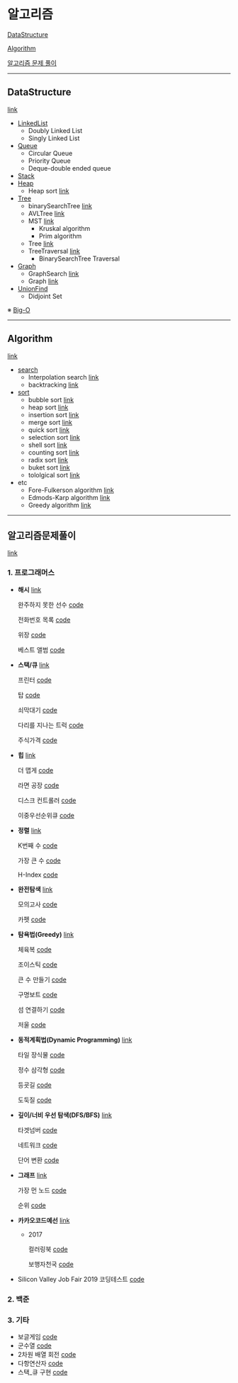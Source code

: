 # 알고리즘

[DataStructure](#DataStructure)

[Algorithm](#Algorithm)

[알고리즘 문제 풀이](#알고리즘문제풀이)

<hr>

## DataStructure
[link](./datastructure)

- [LinkedList](./datastructure/LinkedList.md)
  - Doubly Linked List
  - Singly Linked List
- [Queue](./datastructure/Queue.md)
  - Circular Queue
  - Priority Queue
  - Deque-double ended queue
- [Stack](./datastructure/Stack.md)
- [Heap](./datastructure/Heap.md)
  - Heap sort [link](./SortAlgorithm/HeapSort.md)
- [Tree](./datastructure/Tree/)
  - binarySearchTree [link](./datastructure/Tree/binarySearchTree/)
  - AVLTree [link](./datastructure/Tree/AVLTree.md)
  - MST [link](./datastructure/Tree/MST.md)
    - Kruskal algorithm
    - Prim algorithm
  - Tree [link](./datastructure/Tree/Tree.md/)
  - TreeTraversal [link](./datastructure/Tree/TreeTraversal.md)
    - BinarySearchTree Traversal
- [Graph](./datastructure/graph/)
  - GraphSearch [link](./datastructure/graph/GraphSearch.md)
  - Graph [link](./datastructure/graph/Graph.md)
- [UnionFind](./datastructure/UnionFind.md)
  - Didjoint Set

※ [Big-O](./datastructure/Big-O.md)

<hr>

## Algorithm
[link](./algorithm)

- [search](./algorithm/search/)
  - Interpolation search [link](./algorithm/search/)
  - backtracking [link](./algorithm/search/)
- [sort](./algorithm/SortAlgorithm/)
  - bubble sort [link](./algorithm/SortAlgorithm/BubbleSort.md)
  - heap sort [link](./algorithm/SortAlgorithm/HeapSort.md)
  - insertion sort [link](./algorithm/SortAlgorithm/InsertionSort.md)
  - merge sort [link](./algorithm/SortAlgorithm/MergeSort.md)
  - quick sort [link](./algorithm/SortAlgorithm/QuickSort.md)
  - selection sort [link](./algorithm/SortAlgorithm/SelectionSort.md)
  - shell sort [link](./algorithm/SortAlgorithm/ShellSort.md)
  - counting sort [link](./algorithm/SortAlgorithm/CountingSort.md)
  - radix sort [link](./algorithm/SortAlgorithm/RadixSort.md)
  - buket sort [link](./algorithm/SortAlgorithm/BuketSort.md)
  - tololgical sort [link](./algorithm/SortAlgorithm/TopologicalSort.md)
- etc
  - Fore-Fulkerson algorithm [link](./algorithm/01_Ford-Fulkerson_Algorithm.md)
  - Edmods-Karp algorithm [link](./algorithm/02_Edmonds-Karp_Algorithm.md)
  - Greedy algorithm [link](./algorithm/03_Greedy_Algorithm.md)



<hr>

## 알고리즘문제풀이
[link](./question)

### 1. 프로그래머스

- **해시** [link](https://programmers.co.kr/learn/courses/30/parts/12077)

  완주하지 못한 선수 [code](./question/programmers/Hash_01.java)

  전화번호 목록 [code](./question/programmers/PhoneNumber.java)

  위장 [code](./question/programmers/Camouflage.java)

  베스트 앨범 [code](./question/programmers/BestAlbum.java)

- **스택/큐** [link](https://programmers.co.kr/learn/courses/30/parts/12081)

  프린터 [code](./question/programmers/Printer.java)

  탑 [code](./question/programmers/Top.java)

  쇠막대기 [code](./question/programmers/Pipe.java)

  다리를 지나는 트럭 [code](./question/programmers/Qtruck.java)

  주식가격 [code](./question/programmers/StockPrice.java)

- **힙** [link](https://programmers.co.kr/learn/courses/30/parts/12117)

  더 맵게 [code](./question/programmers/MoreSpicy.java)

  라면 공장 [code](./question/programmers/RamenFactory.java)

  디스크 컨트롤러 [code](./question/programmers/DiskController.java)

  이중우선순위큐 [code](./question/programmers/DoubleQriorityQueue.java)

- **정렬** [link](https://programmers.co.kr/learn/courses/30/parts/12198)

  K번째 수 [code](./question/programmers/k번째수.java)

  가장 큰 수 [code](./question/programmers/biggestnumber.java)

  H-Index [code](./question/programmers/H_index.java)

- **완전탐색** [link](https://programmers.co.kr/learn/courses/30/parts/12230)

  모의고사 [code](./question/programmers/Mocktest.java)

  카펫 [code](./question/programmers/Carpet.java)

- **탐욕법(Greedy)** [link](https://programmers.co.kr/learn/courses/30/parts/12244)

  체육복 [code](./question/programmers/Gymsuit.java)

  조이스틱 [code](./question/programmers/JoyStick.java)

  큰 수 만들기 [code](./question/programmers/LargeNumber.java)

  구명보트 [code](./question/programmers/Lifeboat.java)

  섬 연결하기 [code](./question/programmers/ConnectIslands.java)

  저울 [code](./question/programmers/Scale.java)

- **동적계획법(Dynamic Programming)** [link](https://programmers.co.kr/learn/courses/30/parts/12263)

  타일 장식물 [code](./question/programmers/Tile.java)

  정수 삼각형 [code](./question/programmers/IntegerTri.java)

  등굣길 [code](./question/programmers/DP_back.java)

  도둑질 [code](./question/programmers/Theft.java)

- **깊이/너비 우선 탐색(DFS/BFS)** [link](https://programmers.co.kr/learn/courses/30/parts/12421)

  타겟넘버 [code](./question/programmers/TargetNumber.java)

  네트워크 [code](./question/programmers/Network.java)

  단어 변환 [code](./question/programmers/ChangeWord.java)

- **그래프** [link](https://programmers.co.kr/learn/courses/30/parts/14393)

  가장 먼 노드 [code](./question/programmers/Graph_01.java)
  
  순위 [code](./question/programmers/Rank.java)
  
- **카카오코드예선** [link](https://programmers.co.kr/learn/courses/30)

  - 2017

    컬러링북 [code](./question/programmers/kakao/ColoringBook.java)
    
    보행자천국 [code](./question/programmers/kakao/Pedestrian.java)
  
- Silicon Valley Job Fair 2019 코딩테스트 [code](./question/programmers/Silicon.java)

### 2. 백준

### 3. 기타

- 보글게임 [code](./question/BoggleGame.java)
- 군수열 [code](./question/GroupSeq.java)
- 2차원 배열 회전 [code](./question/RotationMatrix.java)
- 다항연산자 [code](./question/polynomial/)
- 스택_큐 구현 [code](./question/stack_queue/)

